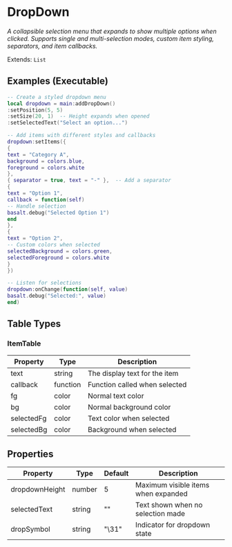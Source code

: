 # DropDown
_A collapsible selection menu that expands to show multiple options when clicked. Supports single and multi-selection modes, custom item styling, separators, and item callbacks._

Extends: `List`

## Examples (Executable)
```lua run
-- Create a styled dropdown menu
local dropdown = main:addDropDown()
:setPosition(5, 5)
:setSize(20, 1)  -- Height expands when opened
:setSelectedText("Select an option...")

-- Add items with different styles and callbacks
dropdown:setItems({
{
text = "Category A",
background = colors.blue,
foreground = colors.white
},
{ separator = true, text = "-" },  -- Add a separator
{
text = "Option 1",
callback = function(self)
-- Handle selection
basalt.debug("Selected Option 1")
end
},
{
text = "Option 2",
-- Custom colors when selected
selectedBackground = colors.green,
selectedForeground = colors.white
}
})

-- Listen for selections
dropdown:onChange(function(self, value)
basalt.debug("Selected:", value)
end)
```

## Table Types

### ItemTable

|Property|Type|Description|
|---|---|---|
|text|string|The display text for the item|
|callback|function|Function called when selected|
|fg|color|Normal text color|
|bg|color|Normal background color|
|selectedFg|color|Text color when selected|
|selectedBg|color|Background when selected|

## Properties

|Property|Type|Default|Description|
|---|---|---|---|
|dropdownHeight|number|5|Maximum visible items when expanded|
|selectedText|string|""|Text shown when no selection made|
|dropSymbol|string|"\31"|Indicator for dropdown state|
